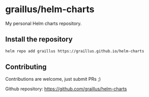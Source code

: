 graillus/helm-charts
====================

My personal Helm charts repository.

## Install the repository

```bash
helm repo add graillus https://graillus.github.io/helm-charts
```

## Contributing

Contributions are welcome, just submit PRs ;)

Github repository: https://github.com/graillus/helm-charts

